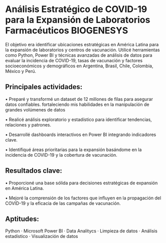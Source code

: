 # Análisis Estratégico de COVID-19 para la Expansión de Laboratorios Farmacéuticos BIOGENESYS

El objetivo era identificar ubicaciones estratégicas en América Latina para la expansión de laboratorios y centros de vacunación. 
Utilicé herramientas como Python, Power BI y técnicas avanzadas de análisis de datos para evaluar la incidencia de COVID-19, 
tasas de vacunación y factores socioeconómicos y demográficos en Argentina, Brasil, Chile, Colombia, México y Perú.

## Principales actividades:

• Preparé y transformé un dataset de 12 millones de filas para asegurar datos confiables. fortaleciendo mis habilidades en la manipulación de grandes volúmenes de datos

• Realicé análisis exploratorio y estadístico para identificar tendencias, relaciones y patrones.

• Desarrollé dashboards interactivos en Power BI integrando indicadores clave.

• Identifiqué áreas prioritarias para la expansión basándome en la incidencia de COVID-19 y la cobertura de vacunación.

## Resultados clave:

• Proporcioné una base sólida para decisiones estratégicas de expansión en América Latina.

• Mejoré la comprensión de los factores que influyen en la propagación del COVID-19 y la eficacia de las campañas de vacunación.

## Aptitudes:

Python · Microsoft Power BI · Data Analitycs · Limpieza de datos · Análisis estadístico · Visualización de datos
